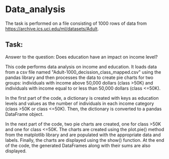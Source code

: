 # Data_analysis

The task is performed on a file consisting of 1000 rows of data from https://archive.ics.uci.edu/ml/datasets/Adult.
## Task: 
Answer to the question: Does education have an impact on income level?

This code performs data analysis on income and education. 
It loads data from a csv file named "Adult-1000_decission_class_mapped.csv" using the pandas library and then processes the data to create pie charts for two groups:
individuals with income above 50,000 dollars (class >50K) and individuals with income equal to or less than 50,000 dollars (class <=50K).

In the first part of the code, a dictionary is created with keys as education levels and values as the number of individuals in each income category
(class >50K or class <=50K). Then, the dictionary is converted to a pandas DataFrame object.

In the next part of the code, two pie charts are created, one for class >50K and one for class <=50K.
The charts are created using the plot.pie() method from the matplotlib library and are populated with the appropriate data and labels.
Finally, the charts are displayed using the show() function. At the end of the code, the generated DataFrames along with their sums are also displayed.
